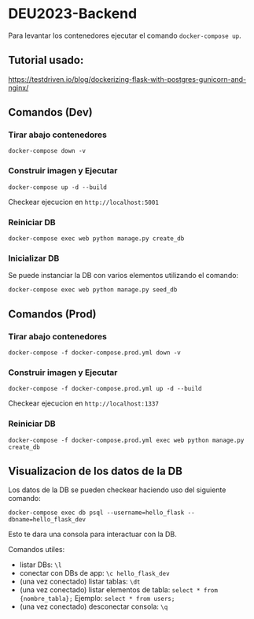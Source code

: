 # DEU2023-Backend

Para levantar los contenedores ejecutar el comando `docker-compose up`.

## Tutorial usado:
https://testdriven.io/blog/dockerizing-flask-with-postgres-gunicorn-and-nginx/

## Comandos (Dev)

### Tirar abajo contenedores
```
docker-compose down -v
```
### Construir imagen y Ejecutar
```
docker-compose up -d --build
```
Checkear ejecucion en `http://localhost:5001`

### Reiniciar DB
```
docker-compose exec web python manage.py create_db
```

### Inicializar DB
Se puede instanciar la DB con varios elementos utilizando el comando:
```
docker-compose exec web python manage.py seed_db
```


## Comandos (Prod)

### Tirar abajo contenedores
```
docker-compose -f docker-compose.prod.yml down -v
```
### Construir imagen y Ejecutar
```
docker-compose -f docker-compose.prod.yml up -d --build
```
Checkear ejecucion en `http://localhost:1337`

### Reiniciar DB
```
docker-compose -f docker-compose.prod.yml exec web python manage.py create_db
```


## Visualizacion de los datos de la DB

Los datos de la DB se pueden checkear haciendo uso del siguiente comando:
```
docker-compose exec db psql --username=hello_flask --dbname=hello_flask_dev
```
Esto te dara una consola para interactuar con la DB.

Comandos utiles:
- listar DBs: `\l`
- conectar con DBs de app: `\c hello_flask_dev`
- (una vez conectado) listar tablas: `\dt`
- (una vez conectado) listar elementos de tabla: `select * from {nombre_tabla};` Ejemplo: `select * from users;`
- (una vez conectado) desconectar consola: `\q`